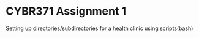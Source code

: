 # CYBR371 Assignment 1
 Setting up directories/subdirectories for a health clinic using scripts(bash)
